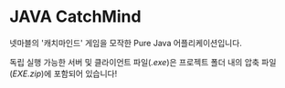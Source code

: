 # JAVA CatchMind

넷마블의 '캐치마인드' 게임을 모작한 Pure Java 어플리케이션입니다.

독립 실행 가능한 서버 및 클라이언트 파일(*.exe*)은 프로젝트 폴더 내의 압축 파일(*EXE.zip*)에 포함되어 있습니다!